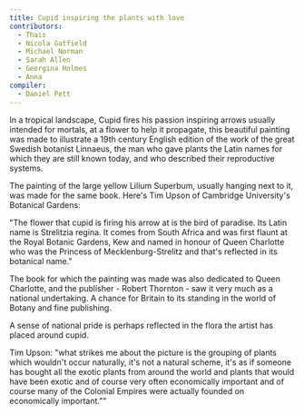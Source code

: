 ```yaml
---
title: Cupid inspiring the plants with love
contributors:
  - Thais
  - Nicola Gatfield
  - Michael Norman
  - Sarah Allen
  - Georgina Holmes
  - Anna
compiler:
  - Daniel Pett
---
```

In a tropical landscape, Cupid fires his passion inspiring arrows usually intended for mortals, at a flower to help it propagate, this beautiful painting was made to illustrate a 19th century English edition of the work of the great Swedish botanist Linnaeus, the man who gave plants the Latin names for which they are still known today, and who described their reproductive systems.

The painting of the large yellow Lilium Superbum, usually hanging next to it, was made for the same book. Here's Tim Upson of Cambridge University's Botanical Gardens:

"The flower that cupid is firing his arrow at is the bird of paradise. Its Latin name is Strelitzia regina. It comes from South Africa and was first flaunt at the Royal Botanic Gardens, Kew and named in honour of Queen Charlotte who was the Princess of Mecklenburg-Strelitz and that's reflected in its botanical name." 

The book for which the painting was made was also dedicated to Queen Charlotte, and the publisher - Robert Thornton - saw it very much as a national undertaking. A chance for Britain to its standing in the world of Botany and fine publishing.

A sense of national pride is perhaps reflected in the flora the artist has placed around cupid.

Tim Upson: "what strikes me about the picture is the grouping of plants which wouldn't occur naturally, it's not a natural scheme, it's as if someone has bought all the exotic plants from around the world and plants that would have been
exotic and of course very often economically important and of course many of the Colonial Empires were actually founded on economically important.""

